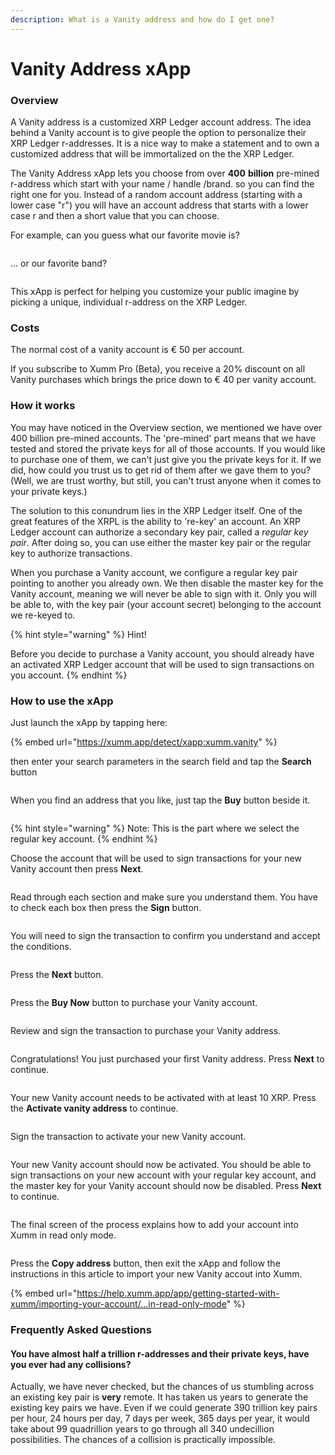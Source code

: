 ```yaml
---
description: What is a Vanity address and how do I get one?
---
```


# Vanity Address xApp

### Overview

A Vanity address is a customized XRP Ledger account address.  The idea behind a Vanity account is to give people the option to personalize their XRP Ledger r-addresses. It is a nice way to make a statement and to own a customized address that will be immortalized on the the XRP Ledger.

The Vanity Address xApp lets you choose from over **400** **billion** pre-mined r-address which start with your name / handle /brand. so you can find the right one for you. Instead of a random account address (starting with a lower case "r") you will have an account address that starts with a lower case r and then a short value that you can choose.

For example, can you guess what our favorite movie is?

<figure><img src="../../.gitbook/assets/image (2) (1) (1) (1) (1) (1) (1) (1) (1) (1) (1).png" alt=""><figcaption></figcaption></figure>

... or our favorite band?

<figure><img src="../../.gitbook/assets/image (1) (1) (1) (1) (1) (1) (1) (1) (1) (1) (1) (1) (1) (1) (1) (1) (1) (1) (1) (1) (1) (1).png" alt=""><figcaption></figcaption></figure>

This xApp is perfect for helping you customize your public imagine by picking a unique, individual r-address on the XRP Ledger.

### Costs

The normal cost of a vanity account is € 50 per account.&#x20;

If you subscribe to Xumm Pro (Beta), you receive a 20% discount on all Vanity purchases which brings the price down to € 40 per vanity account.

### How it works

You may have noticed in the Overview section, we mentioned we have over 400 billion pre-mined accounts. The 'pre-mined' part means that we have tested and stored the private keys for all of those accounts.  If you would like to purchase one of them, we can't just give you the private keys for it. If we did, how could you trust us to get rid of them after we gave them to you? (Well, we are trust worthy, but still, you can't trust anyone when it comes to your private keys.)

The solution to this conundrum lies in the XRP Ledger itself. One of the great features of the XRPL is the ability to 're-key' an account. An XRP Ledger account can authorize a secondary key pair, called a _regular key pair_. After doing so, you can use either the master key pair or the regular key to authorize transactions.&#x20;

When you purchase a Vanity account, we configure a regular key pair pointing to another you already own. We then disable the master key for the Vanity account, meaning we will never be able to sign with it. Only you will be able to, with the key pair (your account secret) belonging to the account we re-keyed to.



{% hint style="warning" %}
Hint!&#x20;

Before you decide to purchase a Vanity account, you should already have an activated XRP Ledger account that will be used to sign transactions on you account.
{% endhint %}

### &#x20;How to use the xApp

Just launch the xApp by tapping here:

{% embed url="https://xumm.app/detect/xapp:xumm.vanity" %}

then enter your search parameters in the search field and tap the **Search** button

<figure><img src="../../.gitbook/assets/image (3) (1) (1) (1) (1) (1) (1).png" alt=""><figcaption></figcaption></figure>

When you find an address that you like, just tap the **Buy** button beside it.

<figure><img src="../../.gitbook/assets/image (4) (1) (1) (1).png" alt=""><figcaption></figcaption></figure>



{% hint style="warning" %}
Note: This is the part where we select the regular key account.
{% endhint %}

Choose the account that will be used to sign transactions for your new Vanity account then press **Next**.

<figure><img src="../../.gitbook/assets/image (1) (1) (1) (1) (1) (1) (1) (1) (1) (1) (1) (1) (1) (1) (1) (1) (1) (1) (1) (1) (1).png" alt=""><figcaption></figcaption></figure>

Read through each section and make sure you understand them. You have to check each box then press the **Sign** button.

<figure><img src="../../.gitbook/assets/image (1) (1) (1) (1) (1) (1) (1) (1) (1) (1) (1) (1) (1) (1) (1) (1) (1) (1) (1) (1).png" alt=""><figcaption></figcaption></figure>

You will need to sign the transaction to confirm you understand and accept the conditions.

<figure><img src="../../.gitbook/assets/image (35).png" alt=""><figcaption></figcaption></figure>

Press the **Next** button.

<figure><img src="../../.gitbook/assets/image (1) (1) (1) (1) (1) (1) (1) (1) (1) (1) (1) (1) (1) (1) (1) (1) (1) (1) (1).png" alt=""><figcaption></figcaption></figure>

Press the **Buy Now** button to purchase your Vanity account.&#x20;

<figure><img src="../../.gitbook/assets/image (2) (1) (1) (1) (1) (1) (1) (1) (1).png" alt=""><figcaption></figcaption></figure>

Review and sign the transaction to purchase your Vanity address.

<figure><img src="../../.gitbook/assets/image (36).png" alt=""><figcaption></figcaption></figure>

Congratulations! You just purchased your first Vanity address. Press **Next** to continue.

<figure><img src="../../.gitbook/assets/image (37).png" alt=""><figcaption></figcaption></figure>

Your new Vanity account needs to be activated with at least 10 XRP. Press the **Activate vanity address** to continue.

<figure><img src="../../.gitbook/assets/image (38).png" alt=""><figcaption></figcaption></figure>

Sign the transaction to activate your new Vanity account.

<figure><img src="../../.gitbook/assets/image (39).png" alt=""><figcaption></figcaption></figure>

Your new Vanity account should now be activated. You should be able to sign transactions on your new account with your regular key account, and the master key for your Vanity account should now be disabled. Press **Next** to continue.

<figure><img src="../../.gitbook/assets/image (41).png" alt=""><figcaption></figcaption></figure>

The final screen of the process explains how to add your account into Xumm in read only mode.

<figure><img src="../../.gitbook/assets/image (42).png" alt=""><figcaption></figcaption></figure>

Press the **Copy address** button, then exit the xApp and follow the instructions in this article to import your new Vanity accout into Xumm.

{% embed url="https://help.xumm.app/app/getting-started-with-xumm/importing-your-account/...in-read-only-mode" %}

### Frequently Asked Questions

#### You have almost half a trillion r-addresses and their private keys, have you ever had any collisions?

Actually, we have never checked, but the chances of us stumbling across an existing key pair is **very** remote. It has taken us years to generate the existing key pairs we have. Even if we could generate 390 trillion key pairs per hour, 24 hours per day, 7 days per week, 365 days per year, it would take about 99 quadrillion years to go through all 340 undecillion possibilities. The chances of a collision is practically impossible.&#x20;
